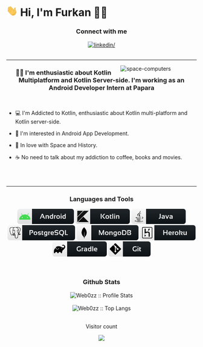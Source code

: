 # <img src="https://raw.githubusercontent.com/ABSphreak/ABSphreak/master/gifs/Hi.gif" width="30px"> Hi, I'm Furkan 👨‍💻

<h3 align="center">Connect with me</h3>

<div align="center">
<a href="https://linkedin.com/in/furkan-özen-15435a1ab" target="_blank">
<img src=https://img.shields.io/badge/linkedin-%231E77B5.svg?&style=for-the-badge&logo=linkedin&logoColor=white alt=linkedin/>
</a>
</div>  
<br />

---

<img width="40%" align="right" alt="space-computers" src="https://media.giphy.com/media/11AyYDOVV6K2wE/giphy.gif" />

### <div align="center">👨‍💻 I'm enthusiastic about Kotlin Multiplatform and Kotlin Server-side. I'm working as an Android Developer Intern at Papara</div>  
<br/>  


- 💻 I'm Addicted to Kotlin, enthusiastic about Kotlin multi-platform and Kotlin server-side.    
  

- 🤔 I'm interested in Android App Development.   
  

- 🔭 In love with Space and History.    
  

- ☕ No need to talk about my addiction to coffee, books and movies.     
  
<br />
<br />

---

<h3 align="center">Languages and Tools</h3>
<p align="center">
  <img src="https://github.com/Web0zz/Web0zz/blob/main/badges/android.svg" alt="Android" height="40" />
  <img src="https://github.com/Web0zz/Web0zz/blob/main/badges/kotlin.svg" alt="Kotlin" height="40" />
  <img src="https://github.com/Web0zz/Web0zz/blob/main/badges/java.svg" alt="Java" height="40" />
  <img src="https://github.com/Web0zz/Web0zz/blob/main/badges/postgreSQL.svg" alt="PostgreSQL" height="40" />
  <img src="https://github.com/Web0zz/Web0zz/blob/main/badges/mongoDB.svg" alt="MongoDB" height="40" />
  <img src="https://github.com/Web0zz/Web0zz/blob/main/badges/heroku.svg" alt="Heroku" height="40" />
  <img src="https://github.com/Web0zz/Web0zz/blob/main/badges/gradle.svg" alt="Gradle" height="40" />
  <img src="https://github.com/Web0zz/Web0zz/blob/main/badges/git.svg" alt="Git" height="40" />
</p>

<br />

<h3 align="center">Github Stats</h3>
<div align="center">
  <img src="https://github-readme-stats.vercel.app/api?username=Web0zz&show_icons=true&count_private=true&hide_border=true&theme=dracula"" alt="Web0zz :: Profile Stats"/>
</div>

<br />
<div align="center">
  <img src="https://github-readme-stats.vercel.app/api/top-langs/?username=Web0zz&langs_count=10&theme=dracula&layout=compact" alt="Web0zz :: Top Langs" />
</div>
<br />

<div align="center"> 
  <p>Visitor count<br></p>
  <img src="https://profile-counter.glitch.me/web0zz/count.svg" />
</div>
